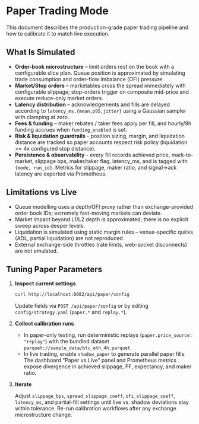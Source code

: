 # Paper Trading Mode

This document describes the production-grade paper trading pipeline and how to calibrate it to match live execution.

## What Is Simulated

- **Order-book microstructure** – limit orders rest on the book with a configurable slice plan. Queue position is approximated by simulating trade consumption and order-flow imbalance (OFI) pressure.
- **Market/Stop orders** – marketables cross the spread immediately with configurable slippage; stop-orders trigger on composite mid-price and execute reduce-only market orders.
- **Latency distribution** – acknowledgements and fills are delayed according to `latency_ms.{mean,p95,jitter}` using a Gaussian sampler with clamping at zero.
- **Fees & funding** – maker rebates / taker fees apply per fill, and hourly/8h funding accrues when `funding_enabled` is set.
- **Risk & liquidation guardrails** - position sizing, margin, and liquidation distance are tracked so paper accounts respect risk policy (liquidation >= 4x configured stop distance).
- **Persistence & observability** - every fill records achieved price, mark-to-market, slippage bps, maker/taker flag, latency_ms, and is tagged with `{mode, run_id}`. Metrics for slippage, maker ratio, and signal->ack latency are exported via Prometheus.

## Limitations vs Live

- Queue modelling uses a depth/OFI proxy rather than exchange-provided order book IDs; extremely fast-moving markets can deviate.
- Market impact beyond L1/L2 depth is approximated; there is no explicit sweep across deeper levels.
- Liquidation is simulated using static margin rules – venue-specific quirks (ADL, partial liquidation) are not reproduced.
- External exchange-side throttles (rate limits, web-socket disconnects) are not emulated.

## Tuning Paper Parameters

1. **Inspect current settings**

   ```bash
   curl http://localhost:8082/api/paper/config
   ```

   Update fields via `POST /api/paper/config` or by editing `config/strategy.yaml` (`paper.*` and `replay.*`).

2. **Collect calibration runs**

   - In paper-only testing, run deterministic replays (`paper.price_source: "replay"`) with the bundled dataset `parquet://sample_data/btc_eth_4h.parquet`.
   - In live trading, enable `shadow_paper` to generate parallel paper fills. The dashboard “Paper vs Live” panel and Prometheus metrics expose divergence in achieved slippage, PF, expectancy, and maker ratio.

3. **Iterate**

   Adjust `slippage_bps`, `spread_slippage_coeff`, `ofi_slippage_coeff`, `latency_ms`, and partial-fill settings until live vs. shadow deviations stay within tolerance. Re-run calibration workflows after any exchange microstructure change.
